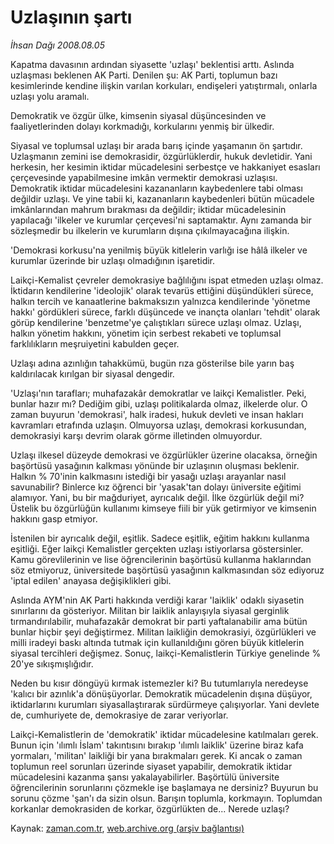 # Uzlaşının şartı

*İhsan Dağı 2008.08.05*

<tr><td class="metin" colspan="2" style="padding-top: 20px; padding-left: 5px; padding-right: 10px;">Kapatma davasının ardından siyasette 'uzlaşı' beklentisi arttı. Aslında uzlaşması beklenen AK Parti. Denilen şu: AK Parti, toplumun bazı kesimlerinde kendine ilişkin varılan korkuları, endişeleri yatıştırmalı, onlarla uzlaşı yolu aramalı.</td></tr><tr><td class="metin" colspan="2" style="padding-top: 20px; padding-left: 5px; padding-right: 10px;"><p>Demokratik ve özgür ülke, kimsenin siyasal düşüncesinden ve faaliyetlerinden dolayı korkmadığı, korkularını yenmiş bir ülkedir. 
<p> Siyasal ve toplumsal uzlaşı bir arada barış içinde yaşamanın ön şartıdır. Uzlaşmanın zemini ise demokrasidir, özgürlüklerdir, hukuk devletidir. Yani herkesin, her kesimin iktidar mücadelesini serbestçe ve hakkaniyet esasları çerçevesinde yapabilmesine imkân vermektir demokrasi uzlaşısı. Demokratik iktidar mücadelesini kazananların kaybedenlere tabi olması değildir uzlaşı. Ve yine tabii ki, kazananların kaybedenleri bütün mücadele imkânlarından mahrum bırakması da değildir; iktidar mücadelesinin yapılacağı 'ilkeler ve kurumlar çerçevesi'ni saptamaktır. Aynı zamanda bir sözleşmedir bu ilkelerin ve kurumların dışına çıkılmayacağına ilişkin. 
<p> 'Demokrasi korkusu'na yenilmiş büyük kitlelerin varlığı ise hâlâ ilkeler ve kurumlar üzerinde bir uzlaşı olmadığının işaretidir.
<p> Laikçi-Kemalist çevreler demokrasiye bağlılığını ispat etmeden uzlaşı olmaz. İktidarın kendilerine 'ideolojik' olarak tevarüs ettiğini düşündükleri sürece, halkın tercih ve kanaatlerine bakmaksızın yalnızca kendilerinde 'yönetme hakkı' gördükleri sürece, farklı düşüncede ve inançta olanları 'tehdit' olarak görüp kendilerine 'benzetme'ye çalıştıkları sürece uzlaşı olmaz. Uzlaşı, halkın yönetim hakkını, yönetim için serbest rekabeti ve toplumsal farklılıkların meşruiyetini kabulden geçer. 
<p> Uzlaşı adına azınlığın tahakkümü, bugün rıza gösterilse bile yarın baş kaldırılacak kırılgan bir siyasal dengedir. 
<p> 'Uzlaşı'nın tarafları; muhafazakâr demokratlar ve laikçi Kemalistler. Peki, bunlar hazır mı? Dediğim gibi, uzlaşı politikalarda olmaz, ilkelerde olur. O zaman buyurun 'demokrasi', halk iradesi, hukuk devleti ve insan hakları kavramları etrafında uzlaşın. Olmuyorsa uzlaşı, demokrasi korkusundan, demokrasiyi karşı devrim olarak görme illetinden olmuyordur.
<p> Uzlaşı ilkesel düzeyde demokrasi ve özgürlükler üzerine olacaksa, örneğin başörtüsü yasağının kalkması yönünde bir uzlaşının oluşması beklenir. Halkın % 70'inin kalkmasını istediği bir yasağı uzlaşı arayanlar nasıl savunabilir? Binlerce kız öğrenci bir 'yasak'tan dolayı üniversite eğitimi alamıyor. Yani, bu bir mağduriyet, ayrıcalık değil. İlke özgürlük değil mi? Üstelik bu özgürlüğün kullanımı kimseye fiili bir yük getirmiyor ve kimsenin hakkını gasp etmiyor.
<p> İstenilen bir ayrıcalık değil, eşitlik. Sadece eşitlik, eğitim hakkını kullanma eşitliği. Eğer laikçi Kemalistler gerçekten uzlaşı istiyorlarsa göstersinler. Kamu görevlilerinin ve lise öğrencilerinin başörtüsü kullanma haklarından söz etmiyoruz, üniversitede başörtüsü yasağının kalkmasından söz ediyoruz 'iptal edilen' anayasa değişiklikleri gibi.
<p> Aslında AYM'nin AK Parti hakkında verdiği karar 'laiklik' odaklı siyasetin sınırlarını da gösteriyor. Militan bir laiklik anlayışıyla siyasal gerginlik tırmandırılabilir, muhafazakâr demokrat bir parti yaftalanabilir ama bütün bunlar hiçbir şeyi değiştirmez. Militan laikliğin demokrasiyi, özgürlükleri ve milli iradeyi baskı altında tutmak için kullanıldığını gören büyük kitlelerin siyasal tercihleri değişmez. Sonuç, laikçi-Kemalistlerin Türkiye genelinde % 20'ye sıkışmışlığıdır.
<p> Neden bu kısır döngüyü kırmak istemezler ki? Bu tutumlarıyla neredeyse 'kalıcı bir azınlık'a dönüşüyorlar. Demokratik mücadelenin dışına düşüyor, iktidarlarını kurumları siyasallaştırarak sürdürmeye çalışıyorlar. Yani devlete de, cumhuriyete de, demokrasiye de zarar veriyorlar.
<p> Laikçi-Kemalistlerin de 'demokratik' iktidar mücadelesine katılmaları gerek. Bunun için 'ılımlı İslam' takıntısını bırakıp 'ılımlı laiklik' üzerine biraz kafa yormaları, 'militan' laikliği bir yana bırakmaları gerek. Ki ancak o zaman toplumun reel sorunları üzerinde siyaset yapabilir, demokratik iktidar mücadelesini kazanma şansı yakalayabilirler. Başörtülü üniversite öğrencilerinin sorunlarını çözmekle işe başlamaya ne dersiniz? Buyurun bu sorunu çözme 'şan'ı da sizin olsun. Barışın toplumla, korkmayın. Toplumdan korkanlar demokrasiden de korkar, özgürlükten de... Nerede uzlaşı?<br/></p></p></p></p></p></p></p></p></p></p></p></td></tr>

Kaynak: [zaman.com.tr](http://zaman.com.tr/yazar.do?yazino=722395), [web.archive.org (arşiv bağlantısı)](http://web.archive.org/web/20080828191133/http://zaman.com.tr:80/yazar.do?yazino=722395)
